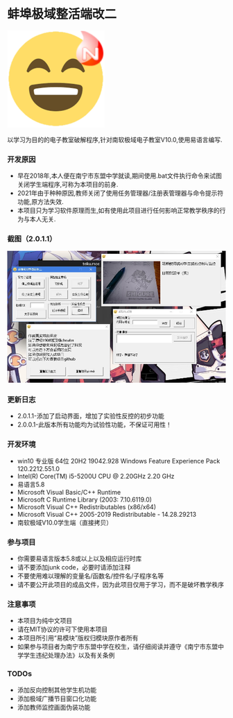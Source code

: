 # 蚌埠极域整活端改二

![LOGO](https://raw.githubusercontent.com/M3351AN/NsoftKiller/main/%E5%9B%BE%E7%89%87%E8%B5%84%E6%BA%90%E4%B8%8E%E5%9B%BE%E6%A0%87/%E6%9E%81%E5%9F%9F%E9%BB%84%E8%B1%86.png)

以学习为目的的电子教室破解程序,针对南软极域电子教室V10.0,使用易语言编写.
### 开发原因
- 早在2018年,本人便在南宁市东盟中学就读,期间使用.bat文件执行命令来试图关闭学生端程序,可称为本项目的前身.
- 2021年由于种种原因,教师关闭了使用任务管理器/注册表管理器与命令提示符功能,原方法失效.
- 本项目只为学习软件原理而生,如有使用此项目进行任何影响正常教学秩序的行为与本人无关.

### 截图（2.0.1.1）
![SCREENSHOT](https://raw.githubusercontent.com/M3351AN/NsoftKiller/main/%E5%9B%BE%E7%89%87%E8%B5%84%E6%BA%90%E4%B8%8E%E5%9B%BE%E6%A0%87/SCREENSHOT.JPG)
### 更新日志
- 2.0.1.1-添加了启动界面，增加了实验性反控的初步功能
- 2.0.0.1-此版本所有功能均为试验性功能，不保证可用性！
### 开发环境
- win10 专业版 64位 20H2 19042.928 Windows Feature Experience Pack 120.2212.551.0
- Intel(R) Core(TM) i5-5200U CPU @ 2.20GHz   2.20 GHz
- 易语言5.8
- Microsoft Visual Basic/C++ Runtime
- Microsoft C Runtime Library (2003: 7.10.6119.0)
- Microsoft Visual C++ Redistributables (x86/x64)
- Microsoft Visual C++ 2005-2019 Redistributable - 14.28.29213
- 南软极域V10.0学生端（直接拷贝）
### 参与项目
- 你需要易语言版本5.8或以上以及相应运行时库
- 请不要添加junk code，必要时请添加注释
- 不要使用难以理解的变量名/函数名/控件名/子程序名等
- 请不要公开此项目的成品文件，因为此项目仅用于学习，而不是破坏教学秩序
### 注意事项
- 本项目为纯中文项目
- 请在MIT协议的许可下使用本项目
- 本项目所引用“易模块”版权归模块原作者所有
- 如果参与项目者为南宁市东盟中学在校生，请仔细阅读并遵守《南宁市东盟中学学生违纪处理办法》以及有关条例
### TODOs
- 添加反向控制其他学生机功能
- 添加极域广播节目窗口化功能
- 添加教师监控画面伪装功能
